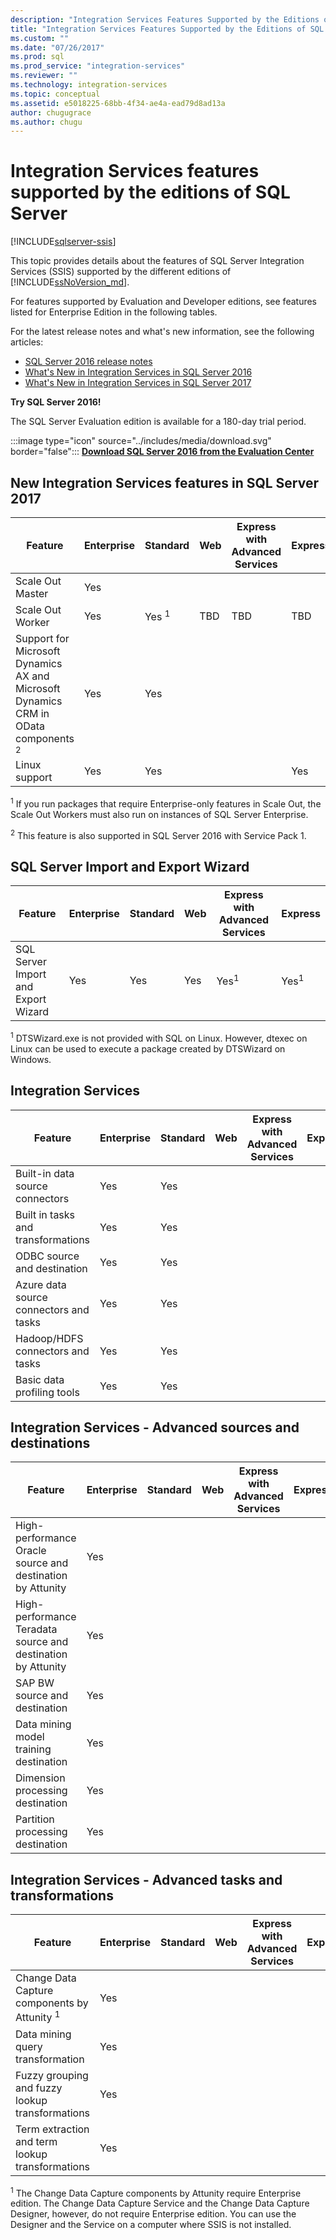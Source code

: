 ```yaml
---
description: "Integration Services Features Supported by the Editions of SQL Server"
title: "Integration Services Features Supported by the Editions of SQL Server | Microsoft Docs"
ms.custom: ""
ms.date: "07/26/2017"
ms.prod: sql
ms.prod_service: "integration-services"
ms.reviewer: ""
ms.technology: integration-services
ms.topic: conceptual
ms.assetid: e5018225-68bb-4f34-ae4a-ead79d8ad13a
author: chugugrace
ms.author: chugu
---
```

# Integration Services features supported by the editions of SQL Server

[!INCLUDE[sqlserver-ssis](../includes/applies-to-version/sqlserver-ssis.md)]


 This topic provides details about the features of SQL Server Integration Services (SSIS) supported by the different editions of [!INCLUDE[ssNoVersion_md](../includes/ssnoversion-md.md)].  

For features supported by Evaluation and Developer editions, see features listed for Enterprise Edition in the following tables.
  
For the latest release notes and what's new information, see the following articles:
-   [SQL Server 2016 release notes](../sql-server/sql-server-2016-release-notes.md)
-   [What's New in Integration Services in SQL Server 2016](../integration-services/what-s-new-in-integration-services-in-sql-server-2016.md)
-   [What's New in Integration Services in SQL Server 2017](../integration-services/what-s-new-in-integration-services-in-sql-server-2017.md)
    
**Try SQL Server 2016!**    

The SQL Server Evaluation edition is available for a 180-day trial period.  
    
:::image type="icon" source="../includes/media/download.svg" border="false"::: **[Download SQL Server 2016  from the Evaluation Center](https://www.microsoft.com/evalcenter/evaluate-sql-server-2016)**    
    
## <a name="ISNew"></a> New Integration Services features in SQL Server 2017
  
|Feature|Enterprise|Standard|Web|Express with Advanced Services|Express|  
|-------------|----------------|--------------|---------|------------------------------------|------------------------|  
|Scale Out Master|Yes|||||
|Scale Out Worker|Yes|Yes <sup>1</sup>|TBD|TBD|TBD|
|Support for Microsoft Dynamics AX and Microsoft Dynamics CRM in OData components <sup>2</sup>|Yes|Yes||||
|Linux support|Yes|Yes|||Yes|

<sup>1</sup> If you run packages that require Enterprise-only features in Scale Out, the Scale Out Workers must also run on instances of SQL Server Enterprise.

<sup>2</sup> This feature is also supported in SQL Server 2016 with Service Pack 1.

## <a name="IEWiz"></a> SQL Server Import and Export Wizard

|Feature|Enterprise|Standard|Web|Express with Advanced Services|Express|  
|-------------|----------------|--------------|---------|------------------------------------|------------------------|  
|SQL Server Import and Export Wizard|Yes|Yes|Yes|Yes<sup>1</sup>|Yes<sup>1</sup>|

<sup>1</sup> DTSWizard.exe is not provided with SQL on Linux. However, dtexec on Linux can be used to execute a package created by DTSWizard on Windows.


## <a name="IS"></a> Integration Services  
  
|Feature|Enterprise|Standard|Web|Express with Advanced Services|Express|  
|-------------|----------------|--------------|---------|------------------------------------|------------------------|  
|Built-in data source connectors|Yes|Yes|||| 
|Built in tasks and transformations|Yes|Yes||||  
|ODBC source and destination |Yes|Yes|||| 
|Azure data source connectors and tasks|Yes|Yes||||  
|Hadoop/HDFS connectors and tasks|Yes|Yes||||  
|Basic data profiling tools|Yes|Yes|||| 

## <a name="ISAA"></a> Integration Services - Advanced sources and destinations  
  
|Feature|Enterprise|Standard|Web|Express with Advanced Services|Express|  
|-------------|----------------|--------------|---------|------------------------------------|------------------------|  
|High-performance Oracle source and destination by Attunity|Yes|||||  
|High-performance Teradata source and destination by Attunity|Yes|||||  
|SAP BW source and destination|Yes|||||  
|Data mining model training destination|Yes|||||  
|Dimension processing destination|Yes|||||  
|Partition processing destination|Yes|||||  
  
## <a name="ISAT"></a> Integration Services - Advanced tasks and transformations  
  
|Feature|Enterprise|Standard|Web|Express with Advanced Services|Express|  
|-------------|----------------|--------------|---------|------------------------------------|------------------------|  
|Change Data Capture components by Attunity <sup>1</sup>|Yes|||||  
|Data mining query transformation|Yes|||||  
|Fuzzy grouping and fuzzy lookup transformations|Yes|||||  
|Term extraction and term lookup transformations|Yes|||||  

<sup>1</sup> The Change Data Capture components by Attunity require Enterprise edition. The Change Data Capture Service and the Change Data Capture Designer, however, do not require Enterprise edition. You can use the Designer and the Service on a computer where SSIS is not installed.